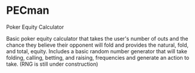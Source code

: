 # PECman
Poker Equity Calculator

Basic poker equity calculator that takes the user's number of outs and the chance they believe their opponent will fold and provides the natural, fold, and total, equity. Includes a basic random number generator that will take folding, calling, betting, and raising, frequencies and generate an action to take. (RNG is still under construction)
